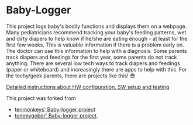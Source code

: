 # Baby-Logger
This project logs baby's bodily functions and displays them on a webpage.
Many pediatricians recommend tracking your baby's feeding patterns, wet and dirty diapers to help know if he/she are eating enough - at least for the first few weeks. This is valuable information if there is a problem early on. The doctor can use this information to help with a diagnosis. Some parents track diapers and feedings for the first year, some parents do not track anything. There are several low tech ways to track diapers and feedings (paper or whiteboard) and increasingly there are apps to help with this. 
For the techy/geek parents, there are projects like this! :sunglasses:

[Detailed instructions about HW configuration, SW setup and testing](https://inglele.wordpress.com/2022/09/28/baby-logger/)


This project was forked from
* [tenmonkeys' Baby-logger project](https://github.com/tenmonkeys/Baby-logger)
* [tommygober' Baby-logger project](https://github.com/tommygober/Baby-logger).

